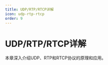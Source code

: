 ```yaml
---
title: UDP/RTP/RTCP详解
icon: udp-rtp-rtcp
order: 9
---
```


# UDP/RTP/RTCP详解

本章深入介绍UDP、RTP和RTCP协议的原理和应用。
